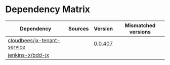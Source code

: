 # Dependency Matrix

Dependency | Sources | Version | Mismatched versions
---------- | ------- | ------- | -------------------
[cloudbees/jx-tenant-service](https://github.com/cloudbees/jx-tenant-service) |  | [0.0.407](https://github.com/cloudbees/jx-tenant-service/releases/tag/v0.0.407) | 
[jenkins-x/bdd-jx](https://github.com/jenkins-x/bdd-jx.git) |  | []() | 

